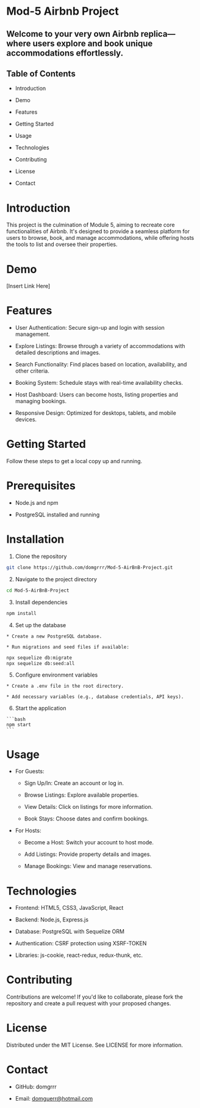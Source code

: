 # Mod-5 Airbnb Project

## Welcome to your very own Airbnb replica—where users explore and book unique accommodations effortlessly.
## Table of Contents

  * Introduction

  * Demo

  * Features

  * Getting Started

  * Usage

  * Technologies

  * Contributing

  * License

  * Contact

  # Introduction

  This project is the culmination of Module 5, aiming to recreate core functionalities of Airbnb. It's designed to provide a seamless platform for users to browse, book, and manage accommodations, while offering hosts the tools to list and oversee their properties.

  # Demo

  [Insert Link Here]

  # Features

  * User Authentication: Secure sign-up and login with session management.

  * Explore Listings: Browse through a variety of accommodations with detailed descriptions and images.

  * Search Functionality: Find places based on location, availability, and other criteria.

  * Booking System: Schedule stays with real-time availability checks.
   
  * Host Dashboard: Users can become hosts, listing properties and managing bookings.

  * Responsive Design: Optimized for desktops, tablets, and mobile devices.

  # Getting Started

  Follow these steps to get a local copy up and running.

  # Prerequisites

  * Node.js and npm

  * PostgreSQL installed and running

  # Installation

  1. Clone the repository

  ```bash
  git clone https://github.com/domgrrr/Mod-5-AirBnB-Project.git
  ```

  2. Navigate to the project directory

  ```bash
  cd Mod-5-AirBnB-Project
  ````

  3. Install dependencies

  ```bash
  npm install
  ```

  4. Set up the database

    * Create a new PostgreSQL database.

    * Run migrations and seed files if available:

  ```bash
  npx sequelize db:migrate
  npx sequelize db:seed:all
  ```

  5. Configure environment variables

    * Create a .env file in the root directory.

    * Add necessary variables (e.g., database credentials, API keys).

  6. Start the application

    ```bash
    npm start
    ```

  # Usage

  * For Guests:

    * Sign Up/In: Create an account or log in.

    * Browse Listings: Explore available properties.

    * View Details: Click on listings for more information.

    * Book Stays: Choose dates and confirm bookings.

  * For Hosts:

    * Become a Host: Switch your account to host mode.

    * Add Listings: Provide property details and images.

    * Manage Bookings: View and manage reservations.

  # Technologies

  * Frontend: HTML5, CSS3, JavaScript, React

  * Backend: Node.js, Express.js

  * Database: PostgreSQL with Sequelize ORM

  * Authentication: CSRF protection using XSRF-TOKEN

  * Libraries: js-cookie, react-redux, redux-thunk, etc.

  # Contributing

  Contributions are welcome! If you'd like to collaborate, please fork the repository and create a pull request with your proposed changes.

  # License

  Distributed under the MIT License. See LICENSE for more information.

  # Contact

  * GitHub: domgrrr

  * Email: domguerr@hotmail.com

  

